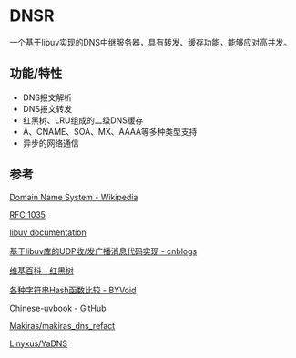 # DNSR

一个基于libuv实现的DNS中继服务器，具有转发、缓存功能，能够应对高并发。

## 功能/特性

- DNS报文解析
- DNS报文转发
- 红黑树、LRU组成的二级DNS缓存
- A、CNAME、SOA、MX、AAAA等多种类型支持
- 异步的网络通信

## 参考

[Domain Name System - Wikipedia](https://en.wikipedia.org/wiki/Domain_Name_System)

[RFC 1035](https://datatracker.ietf.org/doc/html/rfc1035)

[libuv documentation](http://docs.libuv.org/en/v1.x/)

[基于libuv库的UDP收/发广播消息代码实现 - cnblogs](https://www.cnblogs.com/xiemingwang/pool/5576785.html)

[维基百科 - 红黑树](https://zh.wikipedia.org/wiki/%E7%BA%A2%E9%BB%91%E6%A0%91)

[各种字符串Hash函数比较 - BYVoid](https://byvoid.com/zhs/blog/string-hash-compare/)

[Chinese-uvbook - GitHub](https://github.com/luohaha/Chinese-uvbook)

[Makiras/makiras_dns_refact](https://github.com/Makiras/makiras_dns_refact)

[Linyxus/YaDNS](https://github.com/Linyxus/YaDNS)